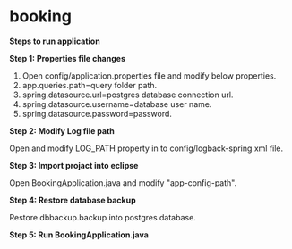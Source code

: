# booking

**Steps to run application**

**Step 1: Properties file changes**

1. Open config/application.properties file and modify below properties.
2. app.queries.path=query folder path.
3. spring.datasource.url=postgres database connection url.
4. spring.datasource.username=database user name.
5. spring.datasource.password=password.

**Step 2: Modify Log file path**

Open and modify LOG_PATH property in to config/logback-spring.xml file.


**Step 3: Import projact into eclipse**

Open BookingApplication.java and modify "app-config-path".

**Step 4: Restore database backup**

Restore dbbackup.backup into postgres database.

**Step 5: Run BookingApplication.java**
